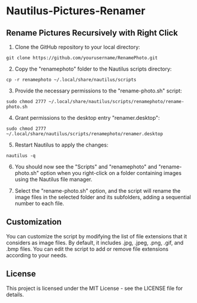 # Nautilus-Pictures-Renamer

## Rename Pictures Recursively with Right Click

1. Clone the GitHub repository to your local directory:
   
`git clone https://github.com/yourusername/RenamePhoto.git`

2. Copy the "renamephoto" folder to the Nautilus scripts directory:

`cp -r renamephoto ~/.local/share/nautilus/scripts`

3. Provide the necessary permissions to the "rename-photo.sh" script:

`sudo chmod 2777 ~/.local/share/nautilus/scripts/renamephoto/rename-photo.sh`

4. Grant permissions to the desktop entry "renamer.desktop":

`sudo chmod 2777 ~/.local/share/nautilus/scripts/renamephoto/renamer.desktop`

5. Restart Nautilus to apply the changes:

`nautilus -q`

6. You should now see the "Scripts" and "renamephoto" and "rename-photo.sh" option when you right-click on a folder containing images using the Nautilus file manager.

7. Select the "rename-photo.sh" option, and the script will rename the image files in the selected folder and its subfolders, adding a sequential number to each file.

## Customization

You can customize the script by modifying the list of file extensions that it considers as image files. By default, it includes .jpg, .jpeg, .png, .gif, and .bmp files. You can edit the script to add or remove file extensions according to your needs.

## License

This project is licensed under the MIT License - see the LICENSE file for details.


